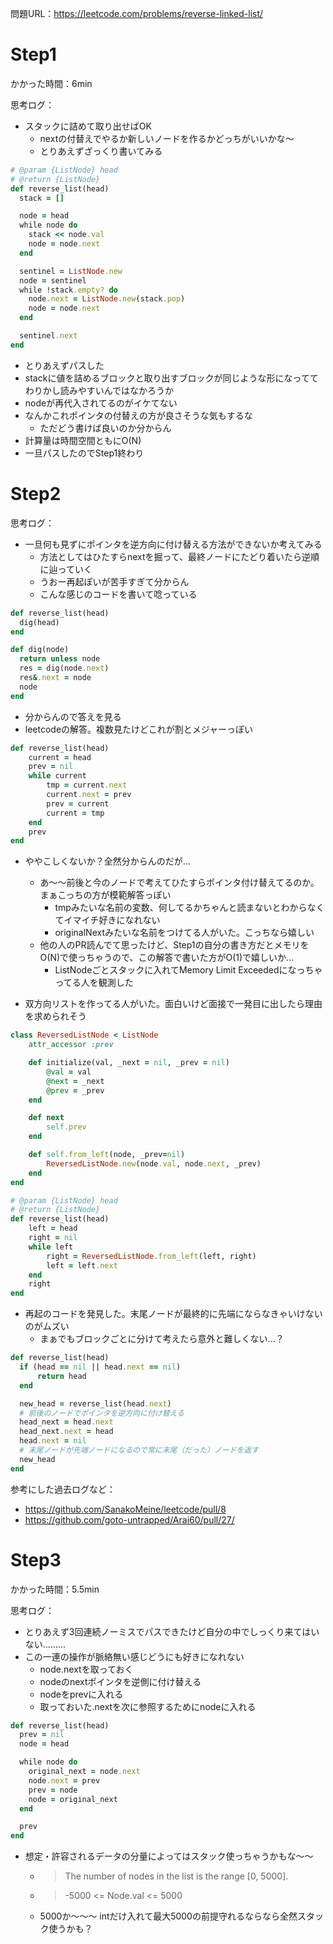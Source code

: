 問題URL：https://leetcode.com/problems/reverse-linked-list/

# Step1


かかった時間：6min

思考ログ：
- スタックに詰めて取り出せばOK
  - nextの付替えでやるか新しいノードを作るかどっちがいいかな〜
  - とりあえずざっくり書いてみる
```ruby
# @param {ListNode} head
# @return {ListNode}
def reverse_list(head)
  stack = []

  node = head
  while node do
    stack << node.val
    node = node.next
  end

  sentinel = ListNode.new
  node = sentinel
  while !stack.empty? do
    node.next = ListNode.new(stack.pop)
    node = node.next
  end

  sentinel.next
end
```
- とりあえずパスした
- stackに値を詰めるブロックと取り出すブロックが同じような形になっててわりかし読みやすいんではなかろうか
- nodeが再代入されてるのがイケてない
- なんかこれポインタの付替えの方が良さそうな気もするな
  - ただどう書けば良いのか分からん
- 計算量は時間空間ともにO(N)
- 一旦パスしたのでStep1終わり

# Step2


思考ログ：
- 一旦何も見ずにポインタを逆方向に付け替える方法ができないか考えてみる
  - 方法としてはひたすらnextを掘って、最終ノードにたどり着いたら逆順に辿っていく
  - うおー再起ぽいが苦手すぎて分からん
  - こんな感じのコードを書いて唸っている
```ruby
def reverse_list(head)
  dig(head)
end

def dig(node)
  return unless node
  res = dig(node.next)
  res&.next = node
  node
end
```
- 分からんので答えを見る
- leetcodeの解答。複数見たけどこれが割とメジャーっぽい
```ruby
def reverse_list(head)
    current = head
    prev = nil
    while current
        tmp = current.next
        current.next = prev
        prev = current
        current = tmp
    end
    prev
end
```
- ややこしくないか？全然分からんのだが...
  - あ〜〜前後と今のノードで考えてひたすらポインタ付け替えてるのか。まぁこっちの方が模範解答っぽい
    - tmpみたいな名前の変数、何してるかちゃんと読まないとわからなくてイマイチ好きになれない
    - originalNextみたいな名前をつけてる人がいた。こっちなら嬉しい
  - 他の人のPR読んでて思ったけど、Step1の自分の書き方だとメモリをO(N)で使っちゃうので、この解答で書いた方がO(1)で嬉しいか...
    - ListNodeごとスタックに入れてMemory Limit Exceededになっちゃってる人を観測した

- 双方向リストを作ってる人がいた。面白いけど面接で一発目に出したら理由を求められそう
```ruby
class ReversedListNode < ListNode
    attr_accessor :prev

    def initialize(val, _next = nil, _prev = nil)
        @val = val
        @next = _next
        @prev = _prev
    end

    def next
        self.prev
    end

    def self.from_left(node, _prev=nil)
        ReversedListNode.new(node.val, node.next, _prev)
    end
end

# @param {ListNode} head
# @return {ListNode}
def reverse_list(head)
    left = head
    right = nil
    while left
        right = ReversedListNode.from_left(left, right)
        left = left.next
    end
    right
end
```
- 再起のコードを発見した。末尾ノードが最終的に先端にならなきゃいけないのがムズい
  - まぁでもブロックごとに分けて考えたら意外と難しくない...？
```ruby
def reverse_list(head)
  if (head == nil || head.next == nil)
      return head
  end

  new_head = reverse_list(head.next)
  # 前後のノードでポインタを逆方向に付け替える
  head_next = head.next
  head_next.next = head
  head.next = nil
  # 末尾ノードが先端ノードになるので常に末尾（だった）ノードを返す
  new_head
end
```

参考にした過去ログなど：
- https://github.com/SanakoMeine/leetcode/pull/8
- https://github.com/goto-untrapped/Arai60/pull/27/

# Step3

かかった時間：5.5min

思考ログ：
- とりあえず3回連続ノーミスでパスできたけど自分の中でしっくり来てはいない.........
- この一連の操作が脈絡無い感じどうにも好きになれない
  - node.nextを取っておく
  - nodeのnextポインタを逆側に付け替える
  - nodeをprevに入れる
  - 取っておいた.nextを次に参照するためにnodeに入れる
```ruby
def reverse_list(head)
  prev = nil
  node = head

  while node do
    original_next = node.next
    node.next = prev
    prev = node
    node = original_next
  end

  prev
end
```
- 想定・許容されるデータの分量によってはスタック使っちゃうかもな〜〜
  - >The number of nodes in the list is the range [0, 5000].
  - >-5000 <= Node.val <= 5000
  - 5000か〜〜〜 intだけ入れて最大5000の前提守れるならなら全然スタック使うかも？
